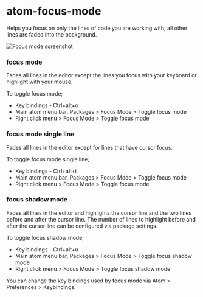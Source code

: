 # atom-focus-mode

Helps you focus on only the lines of code you are working with,
all other lines are faded into the background.

![Focus mode screenshot](https://raw.githubusercontent.com/davidleghorn/atom-focus-mode/master/screenshots/focus-mode.png)

### focus mode
Fades all lines in the editor except the lines you focus
with your keyboard or highlight with your mouse.

To toggle focus mode;

* Key bindings - Ctrl+alt+o
* Main atom menu bar, Packages > Focus Mode > Toggle focus mode
* Right click menu > Focus Mode > Toggle focus mode


### focus mode single line
Fades all lines in the editor except for lines that have cursor focus.

To toggle focus mode single line;

* Key bindings - Ctrl+alt+i
* Main atom menu bar, Packages > Focus Mode > Toggle focus mode
* Right click menu > Focus Mode > Toggle focus mode


### focus shadow mode
Fades all lines in the editor and highlights the cursor line and the two lines
before and after the cursor line. The number of lines to highlight before and after the cursor line can be configured via package settings.

To toggle focus shadow mode;

* Key bindings - Ctrl+alt+u
* Main atom menu bar, Packages > Focus Mode > Toggle focus shadow mode
* Right click menu > Focus Mode > Toggle focus shadow mode


You can change the key bindings used by focus mode via Atom > Preferences > Keybindings.
